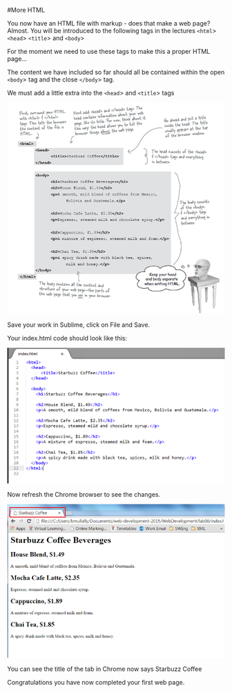 #More HTML

You now have an HTML file with markup - does that make a web page? Almost. 
You will be introduced to the following tags in the lectures
`<html`> `<head`> `<title`>  and `<body`>

For the moment we need to use these tags to make this a proper HTML page...

The content we have included so far should all be contained within the open `<body`> tag and the close `</body`> tag.

We must add a little extra into the `<head`> and `<title`> tags


![](./img/23.png)

Save your work in Sublime, click on File and Save.

Your index.html code should look like this:

![](./img/24.png)


Now refresh the Chrome browser to see the changes.

![](./img/25.png)


You can see the title of the tab in Chrome now says Starbuzz Coffee

Congratulations you have now completed your first web page. 